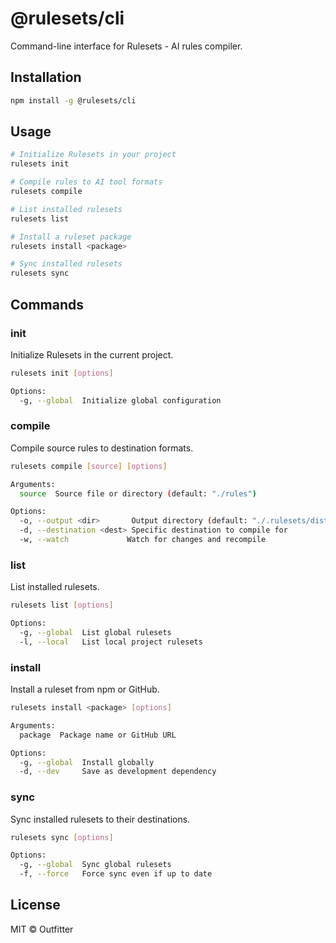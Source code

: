 # @rulesets/cli

Command-line interface for Rulesets - AI rules compiler.

## Installation

```bash
npm install -g @rulesets/cli
```

## Usage

```bash
# Initialize Rulesets in your project
rulesets init

# Compile rules to AI tool formats
rulesets compile

# List installed rulesets
rulesets list

# Install a ruleset package
rulesets install <package>

# Sync installed rulesets
rulesets sync
```

## Commands

### init

Initialize Rulesets in the current project.

```bash
rulesets init [options]

Options:
  -g, --global  Initialize global configuration
```

### compile

Compile source rules to destination formats.

```bash
rulesets compile [source] [options]

Arguments:
  source  Source file or directory (default: "./rules")

Options:
  -o, --output <dir>       Output directory (default: "./.rulesets/dist")
  -d, --destination <dest> Specific destination to compile for
  -w, --watch             Watch for changes and recompile
```

### list

List installed rulesets.

```bash
rulesets list [options]

Options:
  -g, --global  List global rulesets
  -l, --local   List local project rulesets
```

### install

Install a ruleset from npm or GitHub.

```bash
rulesets install <package> [options]

Arguments:
  package  Package name or GitHub URL

Options:
  -g, --global  Install globally
  -d, --dev     Save as development dependency
```

### sync

Sync installed rulesets to their destinations.

```bash
rulesets sync [options]

Options:
  -g, --global  Sync global rulesets
  -f, --force   Force sync even if up to date
```

## License

MIT © Outfitter